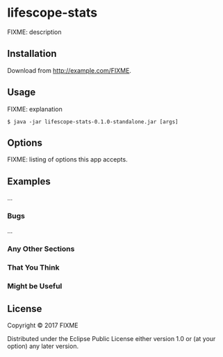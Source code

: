 # lifescope-stats

FIXME: description

## Installation

Download from http://example.com/FIXME.

## Usage

FIXME: explanation

    $ java -jar lifescope-stats-0.1.0-standalone.jar [args]

## Options

FIXME: listing of options this app accepts.

## Examples

...

### Bugs

...

### Any Other Sections
### That You Think
### Might be Useful

## License

Copyright © 2017 FIXME

Distributed under the Eclipse Public License either version 1.0 or (at
your option) any later version.

